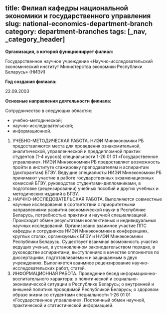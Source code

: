 title: Филиал кафедры национальной экономики и государственного управления
slug: national-economics-department-branch
category: department-branches
tags: [_nav, _category_header]
---

__Организация, в которой функционирует филиал:__

Государственное научное учреждение «Научно-исследовательский экономический институт Министерства экономики Республики Беларусь» (НИЭИ)

__Год создания филиала:__

22.09.2003

__Основные направления деятельности филиала:__

Сотрудничество в следующих областях:

- учебно-методической;
- научно-исследовательской;
- информационной.

1. УЧЕБНО-МЕТОДИЧЕСКАЯ РАБОТА.
НИЭИ Минэкономики РБ предоставляются места для проведения ознакомительной, аналитической, управленческой и преддипломной практик студентов (1-4 курсов) специальности 1-26 01 01 «Государственное управление».
НИЭИ Минэкономики РБ предоставляет возможность пройти в институте стажировку преподавателям и аспирантам (докторантам) БГЭУ.
Ведущие специалисты НИЭИ Минэкономики РБ принимают участие в работе государственных экзаменационных комиссий БГЭУ, руководстве студентами-дипломниками, в подготовке (рецензировании) учебных пособий и других учебных и методических изданий в БГЭУ.
2. НАУЧНО-ИССЛЕДОВАТЕЛЬСКАЯ РАБОТА.
Выполняются совместные научные исследования в соответствии с приоритетными направлениями развития экономической науки в Республике Беларусь, потребностью практики и научной специализацией.
Происходит обмен результатами коллективных и индивидуальных научных исследований.
Организовано взаимное участие ППС кафедры и сотрудников НИЭИ Минэкономики в конференциях, круглых столах, организуемых БГЭУ и НИЭИ Минэкономики Республики Беларусь. 
Существует взаимная возможность участия ведущих ученых, в установленном законодательством порядке, в руководстве аспирантами, выступлениях в качестве оппонентов по диссертациям, подготавливаемым и защищаемым в двух учреждениях.
Выполняется взаимное рецензирование научно-исследовательских работ, статей.
3. ИНФОРМАЦИОННАЯ РАБОТА.
Проведение бесед информационно-воспитательного характера: о политической и социально-экономической ситуации в Республике Беларусь; о внутренней и внешней политике проводимой Республикой Беларусь; о здоровом образе жизни со студентами специальности 1-26 01 01 «Государственное управление».
Постоянный обмен научной, практической и статистической информацией.
